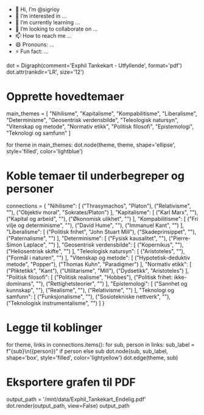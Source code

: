 - 👋 Hi, I’m @sigrioy
- 👀 I’m interested in ...
- 🌱 I’m currently learning ...
- 💞️ I’m looking to collaborate on ...
- 📫 How to reach me ...
- 😄 Pronouns: ...
- ⚡ Fun fact: ...

<!---
sigrioy/sigrioy is a ✨ special ✨ repository because its `README.md` (this file) appears on your GitHub profile.
You can click the Preview link to take a look at your changes.
--->

dot = Digraph(comment='Exphil Tankekart - Utfyllende', format='pdf')
dot.attr(rankdir='LR', size='12')

# Opprette hovedtemaer
main_themes = [
    "Nihilisme", "Kapitalisme", "Kompabilitisme", "Liberalisme", "Determinisme",
    "Geosentrisk verdensbilde", "Teleologisk natursyn", "Vitenskap og metode",
    "Normativ etikk", "Politisk filosofi", "Epistemologi", "Teknologi og samfunn"
]

for theme in main_themes:
    dot.node(theme, theme, shape='ellipse', style='filled', color='lightblue')

# Koble temaer til underbegreper og personer
connections = {
    "Nihilisme": [
        ("Thrasymachos", "Platon"), 
        ("Relativisme", ""), 
        ("Objektiv moral", "Sokrates/Platon")
    ],
    "Kapitalisme": [
        ("Karl Marx", ""), 
        ("Kapital og arbeid", ""), 
        ("Økonomisk ulikhet", "")
    ],
    "Kompabilitisme": [
        ("Fri vilje og determinisme", ""), 
        ("David Hume", ""), 
        ("Immanuel Kant", "")
    ],
    "Liberalisme": [
        ("Politisk frihet", "John Stuart Mill"), 
        ("Skadeprinsippet", ""), 
        ("Paternalisme", "")
    ],
    "Determinisme": [
        ("Fysisk kausalitet", ""), 
        ("Pierre-Simon Laplace", "")
    ],
    "Geosentrisk verdensbilde": [
        ("Kopernikus", ""), 
        ("Heliosentrisk skifte", "")
    ],
    "Teleologisk natursyn": [
        ("Aristoteles", ""), 
        ("Formål i naturen", "")
    ],
    "Vitenskap og metode": [
        ("Hypotetisk-deduktiv metode", "Popper"), 
        ("Thomas Kuhn", "Paradigmer")
    ],
    "Normativ etikk": [
        ("Pliktetikk", "Kant"), 
        ("Utilitarisme", "Mill"), 
        ("Dydsetikk", "Aristoteles")
    ],
    "Politisk filosofi": [
        ("Politisk realisme", "Hobbes"), 
        ("Politisk frihet: ikke-dominans", ""), 
        ("Rettighetsteorier", "")
    ],
    "Epistemologi": [
        ("Sannhet og kunnskap", ""), 
        ("Realisme", ""), 
        ("Relativisme", "")
    ],
    "Teknologi og samfunn": [
        ("Funksjonalisme", ""), 
        ("Sosiotekniske nettverk", ""), 
        ("Teknologisk instrumentalisme", "")
    ]
}

# Legge til koblinger
for theme, links in connections.items():
    for sub, person in links:
        sub_label = f"{sub}\n({person})" if person else sub
        dot.node(sub, sub_label, shape='box', style='filled', color='lightyellow')
        dot.edge(theme, sub)

# Eksportere grafen til PDF
output_path = '/mnt/data/Exphil_Tankekart_Endelig.pdf'
dot.render(output_path, view=False)
output_path

